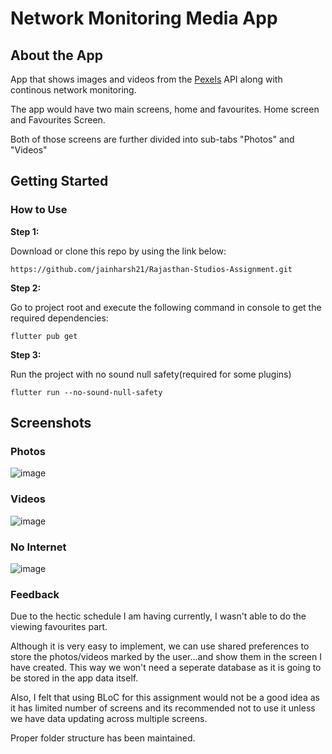 # Network Monitoring Media App

## About the App

App that shows images and videos from the [Pexels](https://www.pexels.com/api/documentation/) API along with continous network monitoring.

The app would have two main screens, home and favourites.
Home screen and Favourites Screen.

Both of those screens are further divided into sub-tabs "Photos" and "Videos"

## Getting Started

### How to Use 

**Step 1:**

Download or clone this repo by using the link below:

```
https://github.com/jainharsh21/Rajasthan-Studios-Assignment.git
```

**Step 2:**

Go to project root and execute the following command in console to get the required dependencies: 

```
flutter pub get 
```

**Step 3:**

Run the project with no sound null safety(required for some plugins)

```
flutter run --no-sound-null-safety
```

## Screenshots

### Photos 

![image](https://user-images.githubusercontent.com/44740658/122585702-663fa780-d079-11eb-8d26-9502ed9e410e.png)

### Videos
![image](https://user-images.githubusercontent.com/44740658/122585706-693a9800-d079-11eb-8c86-2b6d851c16ae.png)

### No Internet
![image](https://user-images.githubusercontent.com/44740658/122585721-6c358880-d079-11eb-916e-0474062fa5e8.png)



### Feedback

Due to the hectic schedule I am having currently, I wasn't able to do the viewing favourites part.

Although it is very easy to implement, we can use shared preferences to store the photos/videos marked by the user...and show them in the screen I have created. This way we won't need a seperate database as it is going to be stored in the app data itself.

Also, I felt that using BLoC for this assignment would not be a good idea as it has limited number of screens and its recommended not to use it unless we have data updating across multiple screens.

Proper folder structure has been maintained.
